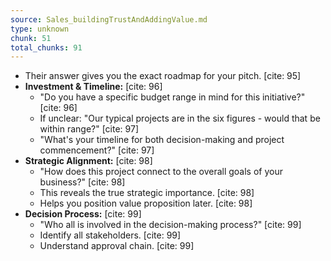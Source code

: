 ```yaml
---
source: Sales_buildingTrustAndAddingValue.md
type: unknown
chunk: 51
total_chunks: 91
---
```


* Their answer gives you the exact roadmap for your pitch. [cite: 95]
* **Investment & Timeline:** [cite: 96]
    * "Do you have a specific budget range in mind for this initiative?" [cite: 96]
    * If unclear: "Our typical projects are in the six figures - would that be within range?" [cite: 97]
    * "What's your timeline for both decision-making and project commencement?" [cite: 97]
* **Strategic Alignment:** [cite: 98]
    * "How does this project connect to the overall goals of your business?" [cite: 98]
    * This reveals the true strategic importance. [cite: 98]
    * Helps you position value proposition later. [cite: 98]
* **Decision Process:** [cite: 99]
    * "Who all is involved in the decision-making process?" [cite: 99]
    * Identify all stakeholders. [cite: 99]
    * Understand approval chain. [cite: 99]